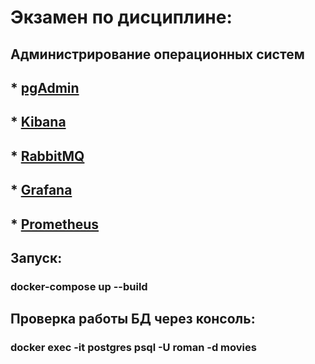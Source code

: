 # Экзамен по дисциплине:

## Администрирование операционных систем

## * [pgAdmin](http://localhost:5050) 
## * [Kibana](http://localhost:5601)
## * [RabbitMQ](http://localhost:15672)
## * [Grafana](http://localhost:3000)
## * [Prometheus](http://localhost:9090)



## Запуск:
### docker-compose up --build


## Проверка работы БД через консоль: 
### docker exec -it postgres psql -U roman -d movies
